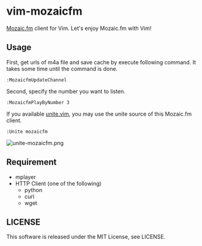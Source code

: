 vim-mozaicfm
============

[Mozaic.fm](http://mozaic.fm/) client for Vim. Let's enjoy Mozaic.fm with Vim!


## Usage

First, get urls of m4a file and save cache by execute following command.
It takes some time until the command is done.

```vim
:MozaicfmUpdateChannel
```

Second, specify the number you want to listen.

```vim
:MozaicfmPlayByNumber 3
```

If you available [unite.vim](https://github.com/Shougo/unite.vim), you may use
the unite source of this Mozaic.fm client.

```vim
:Unite mozaicfm
```

![unite-mozaicfm.png](https://raw.githubusercontent.com/wiki/koturn/vim-mozaicfm/image/unite-mozaicfm.png)


## Requirement

- mplayer
- HTTP Client (one of the following)
  - python
  - curl
  - wget


## LICENSE

This software is released under the MIT License, see LICENSE.
